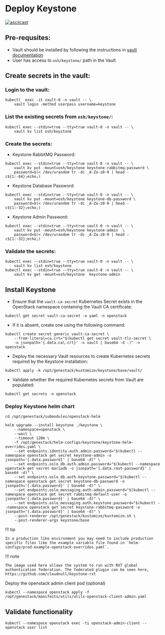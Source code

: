 # Deploy Keystone

[![asciicast](https://asciinema.org/a/629802.svg)](https://asciinema.org/a/629802)

## Pre-requsites:

- Vault should be installed by following the instructions in [vault documentation](https://docs.rackspacecloud.com/vault/)
- User has access to `osh/keystone/` path in the Vault

## Create secrets in the vault:

### Login to the vault:

``` shell
kubectl  exec -it vault-0 -n vault -- \
    vault login -method userpass username=keystone
```

### List the existing secrets from `osh/keystone/`:

``` shell
kubectl exec --stdin=true --tty=true vault-0 -n vault -- \
    vault kv list osh/keystone
```

### Create the secrets:

- Keystone RabbitMQ Password:
``` shell
kubectl exec --stdin=true --tty=true vault-0 -n vault -- \
    vault kv put -mount=osh/keystone keystone-rabbitmq-password \
    password=$(< /dev/urandom tr -dc _A-Za-z0-9 | head -c${1:-64};echo;)
```

- Keystone Database Password:
``` shell
kubectl exec --stdin=true --tty=true vault-0 -n vault -- \
    vault kv put -mount=osh/keystone keystone-db-password \
    password=$(< /dev/urandom tr -dc _A-Za-z0-9 | head -c${1:-32};echo;)
```

- Keystone Admin Password:
``` shell
kubectl exec --stdin=true --tty=true vault-0 -n vault -- \
    vault kv put -mount=osh/keystone keystone-admin  \
    password=$(< /dev/urandom tr -dc _A-Za-z0-9 | head -c${1:-32};echo;)
```

### Validate the secrets:

``` shell
kubectl exec --stdin=true --tty=true vault-0 -n vault -- \
    vault kv list osh/keystone
kubectl exec --stdin=true --tty=true vault-0 -n vault -- \
    vault kv get -mount=osh/keystone  keystone-admin
```

## Install Keystone

- Ensure that the `vault-ca-secret` Kubernetes Secret exists in the OpenStack namespace containing the Vault CA certificate:
```shell
kubectl get secret vault-ca-secret -o yaml -n openstack
```

- If it is absent, create one using the following command:
``` shell
kubectl create secret generic vault-ca-secret \
    --from-literal=ca.crt="$(kubectl get secret vault-tls-secret \
    -o jsonpath='{.data.ca\.crt}' -n vault | base64 -d -)" -n openstack
```

- Deploy the necessary Vault resources to create Kubernetes secrets required by the Keystone installation:
``` shell
kubectl apply -k /opt/genestack/kustomize/keystone/base/vault/
```

- Validate whether the required Kubernetes secrets from Vault are populated:
``` shell
kubectl get secrets -n openstack
```

### Deploy Keystone helm chart

``` shell
cd /opt/genestack/submodules/openstack-helm

helm upgrade --install keystone ./keystone \
    --namespace=openstack \
    --wait \
    --timeout 120m \
    -f /opt/genestack/helm-configs/keystone/keystone-helm-overrides.yaml \
    --set endpoints.identity.auth.admin.password="$(kubectl --namespace openstack get secret keystone-admin -o jsonpath='{.data.password}' | base64 -d)" \
    --set endpoints.oslo_db.auth.admin.password="$(kubectl --namespace openstack get secret mariadb -o jsonpath='{.data.root-password}' | base64 -d)" \
    --set endpoints.oslo_db.auth.keystone.password="$(kubectl --namespace openstack get secret keystone-db-password -o jsonpath='{.data.password}' | base64 -d)" \
    --set endpoints.oslo_messaging.auth.admin.password="$(kubectl --namespace openstack get secret rabbitmq-default-user -o jsonpath='{.data.password}' | base64 -d)" \
    --set endpoints.oslo_messaging.auth.keystone.password="$(kubectl --namespace openstack get secret keystone-rabbitmq-password -o jsonpath='{.data.password}' | base64 -d)" \
    --post-renderer /opt/genestack/kustomize/kustomize.sh \
    --post-renderer-args keystone/base
```

!!! tip

    In a production like environment you may need to include production specific files like the example variable file found in `helm-configs/prod-example-openstack-overrides.yaml`.

!!! note

    The image used here allows the system to run with RXT global authentication federation. The federated plugin can be seen here, https://github.com/cloudnull/keystone-rxt

Deploy the openstack admin client pod (optional)

``` shell
kubectl --namespace openstack apply -f /opt/genestack/manifests/utils/utils-openstack-client-admin.yaml
```

## Validate functionality

``` shell
kubectl --namespace openstack exec -ti openstack-admin-client -- openstack user list
```
